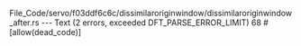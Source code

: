File_Code/servo/f03ddf6c6c/dissimilaroriginwindow/dissimilaroriginwindow_after.rs --- Text (2 errors, exceeded DFT_PARSE_ERROR_LIMIT)
                                                                                                                                                            68     #[allow(dead_code)]

